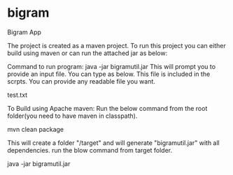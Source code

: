 # bigram
Bigram App

The project is created as a maven project. To run this project you can either build using maven or can run the attached jar as below:

Command to run program:  java -jar bigramutil.jar 
This will prompt you to provide an input file. You can type as below. This file is included in the scrpts. You can provide any readable file you want.

test.txt 

To Build using Apache maven:
Run the below command from the root folder(you need to have maven in classpath).

mvn clean package


This will create a folder "/target" and will generate "bigramutil.jar" with all dependencies. run the blow command from target folder.

java -jar bigramutil.jar 
